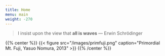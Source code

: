 ```yaml
---
title: Home
menu: main
weight: -270
---
```

> I insist upon the view that **all is waves**
> — Erwin Schrödinger

{{% center %}}
{{< figure src="/images/primfuji.png" caption="Primordial Mt. Fuji, Yasuo Nomura, 2013" >}}
{{% /center %}}


[1]: http://yasuonomura.com/works2014_e.html